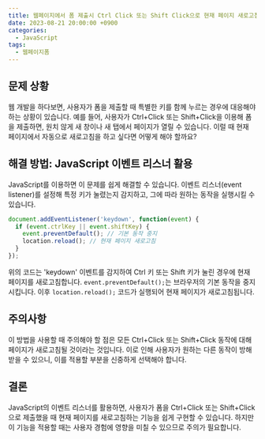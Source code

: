 ```yaml
---
title: 웹페이지에서 폼 제출시 Ctrl Click 또는 Shift Click으로 현재 페이지 새로고침하기
date: 2023-08-21 20:00:00 +0900
categories:
  - JavaScript
tags:
  - 웹페이지폼
---
```


## 문제 상황

웹 개발을 하다보면, 사용자가 폼을 제출할 때 특별한 키를 함께 누르는 경우에 대응해야 하는 상황이 있습니다. 예를 들어, 사용자가 Ctrl+Click 또는 Shift+Click을 이용해 폼을 제출하면, 원치 않게 새 창이나 새 탭에서 페이지가 열릴 수 있습니다. 이럴 때 현재 페이지에서 자동으로 새로고침을 하고 싶다면 어떻게 해야 할까요?

## 해결 방법: JavaScript 이벤트 리스너 활용

JavaScript를 이용하면 이 문제를 쉽게 해결할 수 있습니다. 이벤트 리스너(event listener)를 설정해 특정 키가 눌렸는지 감지하고, 그에 따라 원하는 동작을 실행시킬 수 있습니다.

```javascript
document.addEventListener('keydown', function(event) {
  if (event.ctrlKey || event.shiftKey) {
    event.preventDefault(); // 기본 동작 중지
    location.reload(); // 현재 페이지 새로고침
  }
});
```

위의 코드는 'keydown' 이벤트를 감지하여 Ctrl 키 또는 Shift 키가 눌린 경우에 현재 페이지를 새로고침합니다. `event.preventDefault();`는 브라우저의 기본 동작을 중지시킵니다. 이후 `location.reload();` 코드가 실행되어 현재 페이지가 새로고침됩니다.

## 주의사항

이 방법을 사용할 때 주의해야 할 점은 모든 Ctrl+Click 또는 Shift+Click 동작에 대해 페이지가 새로고침될 것이라는 것입니다. 이로 인해 사용자가 원하는 다른 동작이 방해받을 수 있으니, 이를 적용할 부분을 신중하게 선택해야 합니다.

## 결론

JavaScript의 이벤트 리스너를 활용하면, 사용자가 폼을 Ctrl+Click 또는 Shift+Click으로 제출했을 때 현재 페이지를 새로고침하는 기능을 쉽게 구현할 수 있습니다. 하지만 이 기능을 적용할 때는 사용자 경험에 영향을 미칠 수 있으므로 주의가 필요합니다.